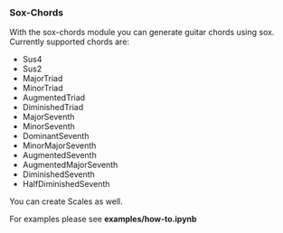### Sox-Chords

With the sox-chords module you can generate guitar chords using sox.
Currently supported chords are:

- Sus4
- Sus2
- MajorTriad
- MinorTriad
- AugmentedTriad
- DiminishedTriad
- MajorSeventh
- MinorSeventh
- DominantSeventh
- MinorMajorSeventh
- AugmentedSeventh
- AugmentedMajorSeventh
- DiminishedSeventh
- HalfDiminishedSeventh


You can create Scales as well.

For examples please see **examples/how-to.ipynb**
